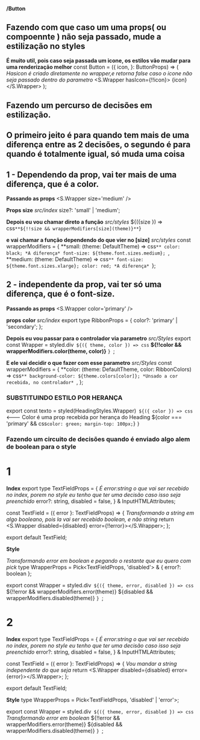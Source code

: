 #### /Button

## Fazendo com que caso um uma props( ou compoennte ) não seja passado, mude a estilização no styles

**É muito util, pois caso seja passada um icone, os estilos vão mudar para uma renderização melhor**
const Button = ({
  icon,
}: ButtonProps) => (
  *Hasicon é criado diretamente no wrapper,e retorna false caso o icone não seja passado dentro do parametro*
  <S.Wrapper hasIcon={!!icon}> 
    {icon}
  </S.Wrapper>
);


## Fazendo um percurso de decisões em estilização.

## O primeiro jeito é para quando tem mais de uma diferença entre as 2 decisões, o segundo é para quando é totalmente igual, só muda uma coisa

## 1 - Dependendo da prop, vai ter mais de uma diferença, que é a color.
**Passando as props**
  <S.Wrapper size='medium' />

**Props size**
*src/index*
  size?: 'small' | 'medium';

**Depois eu vou chamar direto a função**
*src/styles*
 ${({size }) => css`
  **${!!size && wrapperModifiers[size](theme)}**
`}

**e vai chamar a função dependendo do que vier no [size]**
*src/styles*
const wrapperModifiers = {
  **small: (theme: DefaultTheme) => css`**
    color: black; *A diferença*
    font-size: ${theme.font.sizes.medium};
  `,
  **medium: (theme: DefaultTheme) => css`**
    font-size: ${theme.font.sizes.xlarge};
    color: red; *A diferença*
`};




## 2 - independente da prop, vai ter só uma diferença, que é o font-size.
**Passando as props**
  <S.Wrapper color='primary' />

**props color**
*src/index*
export type RibbonProps = {
  color?: 'primary' | 'secondary';
};

**Depois eu vou passar para o controlador via parametro**
*src/Styles*
export const Wrapper = styled.div<RibbonProps>`
  ${({ theme, color }) => css`
    **${!!color && wrapperModifiers.color(theme, color)}**
  `}
`;

**E ele vai decidir o que fazer com esse parametro**
*src/Styles*
const wrapperModifiers = {
  **color: (theme: DefaultTheme, color: RibbonColors) => css`**
    background-color: ${theme.colors[color]}; *Unsado a cor recebida, no controlador*
  `,
};



### SUBSTITUINDO ESTILO POR HERANÇA
export const texto = styled(HeadingStyles.Wrapper)`
  ${({ color }) => css` <--- Color é uma prop recebida por herança do Heading
    ${color === 'primary' &&
    css`
      color: green;
      margin-top: 100px;
    `}
  `}
`


### Fazendo um circuito de decisões quando é enviado algo alem de boolean para o style

# 1
**Index**
export type TextFieldProps = {
  *É error:string o que vai ser recebido no index, porem no style eu tenho que ter uma decisão caso isso seja preenchido*
  error?: string,
  disabled = false,
} & InputHTMLAttributes<HTMLInputElement>;

const TextField = ({ error }: TextFieldProps) => {
  *Transformando a string em algo booleano, pois la vai ser recebido boolean, e não string*
  return <S.Wrapper disabled={disabled} error={!!error}></S.Wrapper>;
};

export default TextField;


**Style**

*Transformando error em boolean e pegando o restante que eu quero com pick*
type WrapperProps = Pick<TextFieldProps, 'disabled'> & { error?: boolean };

export const Wrapper = styled.div<WrapperProps>`
  ${({ theme, error, disabled }) => css`
    ${!!error && wrapperModifiers.error(theme)}
    ${disabled && wrapperModifiers.disabled(theme)}
  `}
`;

# 2
**Index**
export type TextFieldProps = {
  *É error:string o que vai ser recebido no index, porem no style eu tenho que ter uma decisão caso isso seja preenchido*
  error?: string,
  disabled = false,
} & InputHTMLAttributes<HTMLInputElement>;

const TextField = ({ error }: TextFieldProps) => {
  *Vou mandar a string independente do que seja*
  return <S.Wrapper disabled={disabled} error={error}></S.Wrapper>;
};

export default TextField;


**Style**
type WrapperProps = Pick<TextFieldProps, 'disabled' | 'error'>;

export const Wrapper = styled.div<WrapperProps>`
  ${({ theme, error, disabled }) => css`
    *Transformando error em boolean*
    ${!!error && wrapperModifiers.error(theme)}
    ${disabled && wrapperModifiers.disabled(theme)}
  `}
`;
